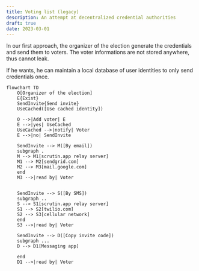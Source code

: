 ```yaml
---
title: Voting list (legacy)
description: An attempt at decentralized credential authorities
draft: true
date: 2023-03-01
---
```


In our first approach, the organizer of the election generate the credentials and send them to voters.
The voter informations are not stored anywhere, thus cannot leak.

If he wants, he can maintain a local database of user identities to only send credentials once.

```mermaid
flowchart TD
	O[Organizer of the election]
	E{Exist}
	SendInvite{Send invite}
	UseCached([Use cached identity])

    O -->|Add voter| E
    E -->|yes| UseCached
    UseCached -->|notify| Voter
	E -->|no| SendInvite

    SendInvite --> M([By email])
    subgraph .
    M --> M1[scrutin.app relay server]
    M1 --> M2[sendgrid.com]
    M2 --> M3[mail.google.com]
    end
    M3 -->|read by| Voter


    SendInvite --> S([By SMS])
    subgraph ..
    S --> S1[scrutin.app relay server]
    S1 --> S2[twilio.com]
    S2 --> S3[cellular network]
    end
    S3 -->|read by| Voter

    SendInvite --> D([Copy invite code])
    subgraph ...
    D --> D1[Messaging app]

    end
    D1 -->|read by| Voter
```
